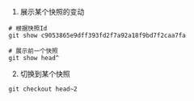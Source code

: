 1. 展示某个快照的变动

```shell
# 根据快照Id
git show c9053865e9dff393fd2f7a92a18f9bd7f2caa7fa

# 展示前一个快照
git show head^
```

2. 切换到某个快照

```shell
git checkout head~2
```